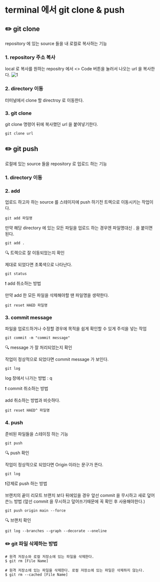 # terminal 에서 git clone & push

## ✏️ git clone

repository 에 있는 source 들을 내 로컬로 복사하는 기능

### 1. repository 주소 복사

local 로 복사를 원하는 repositry 에서 <> Code 버튼을 눌러서 나오는 url 을 복사한다.
![1](https://github.com/choideakook/Terminal/blob/main/images/221225_1.png)

### 2. directory 이동

터미널에서 clone 할 directroy 로 이동한다.

### 3. git clone

git clone 명령어 뒤에 복사했던 url 을 붙여넣기한다.

```
git clone url
```

## ✏️ git push

로컬에 있는 source 들을 repository 로 업로드 하는 기능

### 1. directory 이동

### 2. add

업로드 하고자 하는 source 를 스테이지에 push 하기전 트렉으로 이동시키는 작업이다.

```
git add 파일명
```

만약 해당 directory 에 있는 모든 파일을 업로드 하는 경우엔 파일명대신 . 을 붙이면 된다.

```
git add .
```

🔍 트렉으로 잘 이동되었는지 확인

제대로 되었다면 초록색으로 나타난다.

```
git status
```

❗️ add 취소하는 방법

만약 add 한 모든 파일을 삭제해야할 땐 파일명을 생략한다.

```
git reset HAED 파일명
```

### 3. commit message

파일을 업로드하거나 수정할 경우에 목적을 쉽게 확인할 수 있게 주석을 넣는 작업

```
git commit -m "commit message"
```

🔍 message 가 잘 처리되었는지 확인

작업이 정상적으로 되었다면 commit message 가 보인다.

```
git log
```

log 창에서 나가는 방법 : q

❗️ commit 취소하는 방법

add 취소하는 방법과 비슷하다.

```
git reset HAED^ 파일명
```

### 4. push

준비된 파일들을 스테이징 하는 기능

```
git push
```

🔍 push 확인

작업이 정상적으로 되었다면 Origin 이라는 문구가 뜬다.

```
git log
```

❗️강제로 push 하는 방법

브랜치의 끝이 리모트 브랜치 보다 뒤에있을 경우 앞선 commit 을 무시하고 새로 덮어쓴느 방법 (앞선 commit 을 무시하고 덮어쓰기때문에 꼭 확인 후 사용해야한다.)

```
git push origin main --force
```

🔍 브랜치 확인

```
git log --branches --graph --decorate --oneline
```

### ✏️ git 파일 삭제하는 방법

```
# 원격 저장소와 로컬 저장소에 있는 파일을 삭제한다.
$ git rm [File Name]
 
# 원격 저장소에 있는 파일을 삭제한다. 로컬 저장소에 있는 파일은 삭제하지 않는다.
$ git rm --cached [File Name]
```
